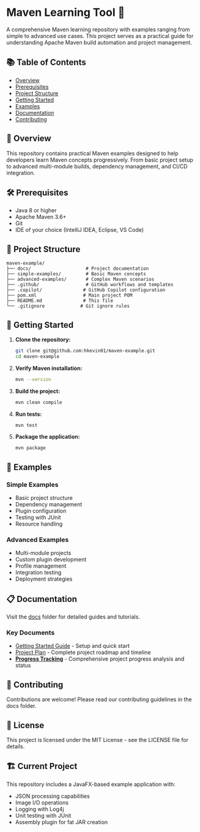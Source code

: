 # Maven Learning Tool 🚀

A comprehensive Maven learning repository with examples ranging from simple to advanced use cases. This project serves as a practical guide for understanding Apache Maven build automation and project management.

## 📚 Table of Contents

- [Overview](#overview)
- [Prerequisites](#prerequisites)
- [Project Structure](#project-structure)
- [Getting Started](#getting-started)
- [Examples](#examples)
- [Documentation](#documentation)
- [Contributing](#contributing)

## 🎯 Overview

This repository contains practical Maven examples designed to help developers learn Maven concepts progressively. From basic project setup to advanced multi-module builds, dependency management, and CI/CD integration.

## 🛠 Prerequisites

- Java 8 or higher
- Apache Maven 3.6+
- Git
- IDE of your choice (IntelliJ IDEA, Eclipse, VS Code)

## 📁 Project Structure

```
maven-example/
├── docs/                    # Project documentation
├── simple-examples/         # Basic Maven concepts
├── advanced-examples/       # Complex Maven scenarios
├── .github/                 # GitHub workflows and templates
├── .copilot/               # GitHub Copilot configuration
├── pom.xml                 # Main project POM
├── README.md               # This file
└── .gitignore             # Git ignore rules
```

## 🚀 Getting Started

1. **Clone the repository:**
   ```bash
   git clone git@github.com:hkevin01/maven-example.git
   cd maven-example
   ```

2. **Verify Maven installation:**
   ```bash
   mvn --version
   ```

3. **Build the project:**
   ```bash
   mvn clean compile
   ```

4. **Run tests:**
   ```bash
   mvn test
   ```

5. **Package the application:**
   ```bash
   mvn package
   ```

## 📖 Examples

### Simple Examples
- Basic project structure
- Dependency management
- Plugin configuration
- Testing with JUnit
- Resource handling

### Advanced Examples
- Multi-module projects
- Custom plugin development
- Profile management
- Integration testing
- Deployment strategies

## 📋 Documentation

Visit the [docs](./docs/) folder for detailed guides and tutorials.

### Key Documents
- [Getting Started Guide](./docs/getting-started.md) - Setup and quick start
- [Project Plan](./docs/project-plan.md) - Complete project roadmap and timeline
- [**Progress Tracking**](./docs/progress-tracking.md) - Comprehensive project progress analysis and status

## 🤝 Contributing

Contributions are welcome! Please read our contributing guidelines in the docs folder.

## 📜 License

This project is licensed under the MIT License - see the LICENSE file for details.

## 🏗 Current Project

This repository includes a JavaFX-based example application with:
- JSON processing capabilities
- Image I/O operations
- Logging with Log4j
- Unit testing with JUnit
- Assembly plugin for fat JAR creation
